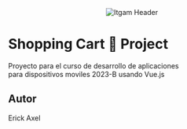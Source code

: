 <center>
    <img
    src="/workspaces/VueJS-ShoppingCart/public/img/itgam paint.png"
    alt="Itgam Header" />
</center>

# Shopping Cart 🛒 Project

Proyecto para el curso de desarrollo de aplicaciones  
para dispositivos moviles 2023-B usando Vue.js

## Autor

Erick Axel